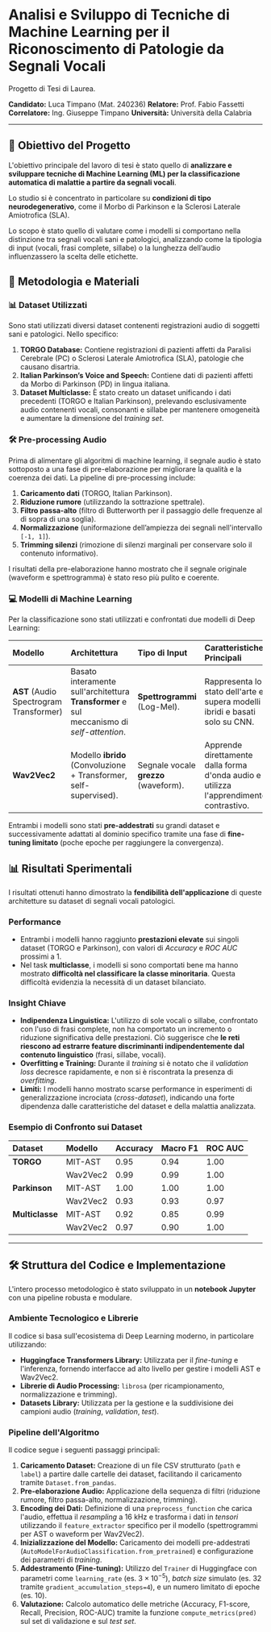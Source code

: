 
# Analisi e Sviluppo di Tecniche di Machine Learning per il Riconoscimento di Patologie da Segnali Vocali

Progetto di Tesi di Laurea.

**Candidato:** Luca Timpano (Mat. 240236)
**Relatore:** Prof. Fabio Fassetti
**Correlatore:** Ing. Giuseppe Timpano
**Università:** Università della Calabria

---

## 🎯 Obiettivo del Progetto

L'obiettivo principale del lavoro di tesi è stato quello di **analizzare e sviluppare tecniche di Machine Learning (ML) per la classificazione automatica di malattie a partire da segnali vocali**.

Lo studio si è concentrato in particolare su **condizioni di tipo neurodegenerativo**, come il Morbo di Parkinson e la Sclerosi Laterale Amiotrofica (SLA).

Lo scopo è stato quello di valutare come i modelli si comportano nella distinzione tra segnali vocali sani e patologici, analizzando come la tipologia di input (vocali, frasi complete, sillabe) o la lunghezza dell’audio influenzassero la scelta delle etichette.

## 🧪 Metodologia e Materiali

### 📊 Dataset Utilizzati

Sono stati utilizzati diversi dataset contenenti registrazioni audio di soggetti sani e patologici. Nello specifico:

1.  **TORGO Database:** Contiene registrazioni di pazienti affetti da Paralisi Cerebrale (PC) o Sclerosi Laterale Amiotrofica (SLA), patologie che causano disartria.
2.  **Italian Parkinson’s Voice and Speech:** Contiene dati di pazienti affetti da Morbo di Parkinson (PD) in lingua italiana.
3.  **Dataset Multiclasse:** È stato creato un dataset unificando i dati precedenti (TORGO e Italian Parkinson), prelevando esclusivamente audio contenenti vocali, consonanti e sillabe per mantenere omogeneità e aumentare la dimensione del *training set*.

### 🛠️ Pre-processing Audio

Prima di alimentare gli algoritmi di machine learning, il segnale audio è stato sottoposto a una fase di pre-elaborazione per migliorare la qualità e la coerenza dei dati. La pipeline di pre-processing include:

1.  **Caricamento dati** (TORGO, Italian Parkinson).
2.  **Riduzione rumore** (utilizzando la sottrazione spettrale).
3.  **Filtro passa-alto** (filtro di Butterworth per il passaggio delle frequenze al di sopra di una soglia).
4.  **Normalizzazione** (uniformazione dell’ampiezza dei segnali nell'intervallo `[-1, 1]`).
5.  **Trimming silenzi** (rimozione di silenzi marginali per conservare solo il contenuto informativo).

I risultati della pre-elaborazione hanno mostrato che il segnale originale (waveform e spettrogramma) è stato reso più pulito e coerente.

### 💻 Modelli di Machine Learning

Per la classificazione sono stati utilizzati e confrontati due modelli di Deep Learning:

| Modello | Architettura | Tipo di Input | Caratteristiche Principali |
| :--- | :--- | :--- | :--- |
| **AST** (Audio Spectrogram Transformer) | Basato interamente sull'architettura **Transformer** e sul meccanismo di *self-attention*. | **Spettrogrammi** (Log-Mel). | Rappresenta lo stato dell'arte e supera modelli ibridi e basati solo su CNN. |
| **Wav2Vec2** | Modello **ibrido** (Convoluzione + Transformer, self-supervised). | Segnale vocale **grezzo** (waveform). | Apprende direttamente dalla forma d'onda audio e utilizza l'apprendimento contrastivo. |

Entrambi i modelli sono stati **pre-addestrati** su grandi dataset e successivamente adattati al dominio specifico tramite una fase di **fine-tuning limitato** (poche epoche per raggiungere la convergenza).

## 📊 Risultati Sperimentali

I risultati ottenuti hanno dimostrato la **fendibilità dell'applicazione** di queste architetture su dataset di segnali vocali patologici.

### Performance
*   Entrambi i modelli hanno raggiunto **prestazioni elevate** sui singoli dataset (TORGO e Parkinson), con valori di *Accuracy* e *ROC AUC* prossimi a 1.
*   Nel task **multiclasse**, i modelli si sono comportati bene ma hanno mostrato **difficoltà nel classificare la classe minoritaria**. Questa difficoltà evidenzia la necessità di un dataset bilanciato.

### Insight Chiave
*   **Indipendenza Linguistica:** L'utilizzo di sole vocali o sillabe, confrontato con l'uso di frasi complete, non ha comportato un incremento o riduzione significativa delle prestazioni. Ciò suggerisce che **le reti riescono ad estrarre feature discriminanti indipendentemente dal contenuto linguistico** (frasi, sillabe, vocali).
*   **Overfitting e Training:** Durante il *training* si è notato che il *validation loss* decresce rapidamente, e non si è riscontrata la presenza di *overfitting*.
*   **Limiti:** I modelli hanno mostrato scarse performance in esperimenti di generalizzazione incrociata (*cross-dataset*), indicando una forte dipendenza dalle caratteristiche del dataset e della malattia analizzata.

### Esempio di Confronto sui Dataset

| Dataset | Modello | Accuracy | Macro F1 | ROC AUC |
| :--- | :--- | :--- | :--- | :--- |
| **TORGO** | MIT-AST | 0.95 | 0.94 | 1.00 |
| | Wav2Vec2 | 0.99 | 0.99 | 1.00 |
| **Parkinson** | MIT-AST | 1.00 | 1.00 | 1.00 |
| | Wav2Vec2 | 0.93 | 0.93 | 0.97 |
| **Multiclasse** | MIT-AST | 0.92 | 0.85 | 0.99 |
| | Wav2Vec2 | 0.97 | 0.90 | 1.00 |

---

## 🛠️ Struttura del Codice e Implementazione

L'intero processo metodologico è stato sviluppato in un **notebook Jupyter** con una pipeline robusta e modulare.

### Ambiente Tecnologico e Librerie

Il codice si basa sull'ecosistema di Deep Learning moderno, in particolare utilizzando:

*   **Huggingface Transformers Library:** Utilizzata per il *fine-tuning* e l'inferenza, fornendo interfacce ad alto livello per gestire i modelli AST e Wav2Vec2.
*   **Librerie di Audio Processing:** `librosa` (per ricampionamento, normalizzazione e trimming).
*   **Datasets Library:** Utilizzata per la gestione e la suddivisione dei campioni audio (*training*, *validation*, *test*).

### Pipeline dell'Algoritmo

Il codice segue i seguenti passaggi principali:

1.  **Caricamento Dataset:** Creazione di un file CSV strutturato (`path` e `label`) a partire dalle cartelle dei dataset, facilitando il caricamento tramite `Dataset.from_pandas`.
2.  **Pre-elaborazione Audio:** Applicazione della sequenza di filtri (riduzione rumore, filtro passa-alto, normalizzazione, trimming).
3.  **Encoding dei Dati:** Definizione di una `preprocess_function` che carica l'audio, effettua il *resampling* a 16 kHz e trasforma i dati in *tensori* utilizzando il `feature_extractor` specifico per il modello (spettrogrammi per AST o waveform per Wav2Vec2).
4.  **Inizializzazione del Modello:** Caricamento dei modelli pre-addestrati (`AutoModelForAudioClassification.from_pretrained`) e configurazione dei parametri di *training*.
5.  **Addestramento (Fine-tuning):** Utilizzo del `Trainer` di Huggingface con parametri come `learning_rate` (es. $3 \times 10^{-5}$), *batch size* simulato (es. 32 tramite `gradient_accumulation_steps=4`), e un numero limitato di epoche (es. 10).
6.  **Valutazione:** Calcolo automatico delle metriche (Accuracy, F1-score, Recall, Precision, ROC-AUC) tramite la funzione `compute_metrics(pred)` sul set di validazione e sul *test set*.
